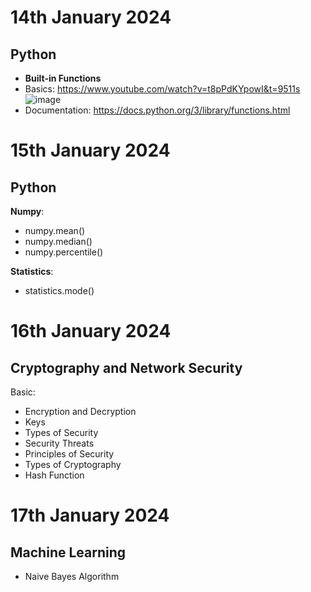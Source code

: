 # **14th January 2024**
## Python

- **Built-in Functions**
- Basics: https://www.youtube.com/watch?v=t8pPdKYpowI&t=9511s
![image](https://github.com/GodMischief/Weekly_Learnings/assets/95488340/379ad163-9dde-40de-af8a-1584d910aa6d)
- Documentation: https://docs.python.org/3/library/functions.html

# **15th January 2024**
## Python
**Numpy**:
- numpy.mean()
- numpy.median()
- numpy.percentile()
  
**Statistics**:
- statistics.mode()

# **16th January 2024**
## Cryptography and Network Security
Basic:
- Encryption and Decryption
- Keys
- Types of Security
- Security Threats 
- Principles of Security
- Types of Cryptography
- Hash Function

# **17th January 2024**
## Machine Learning
- Naive Bayes Algorithm
